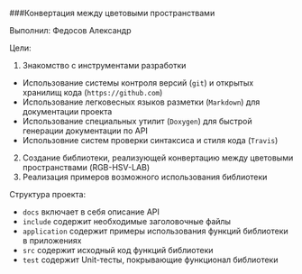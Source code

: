 ###Конвертация между цветовыми пространствами

Выполнил: Федосов Александр

Цели:

1. Знакомство с инструментами разработки
  *  Использование системы контроля версий (`git`) и открытых хранилищ кода (`https://github.com`)
  *  Использование легковесных языков разметки (`Markdown`) для документации проекта
  * Использование специальных утилит (`Doxygen`) для быстрой генерации документации по API
  *  Использовние систем проверки синтаксиса и стиля кода (`Travis`)
2. Создание библиотеки, реализующей конвертацию между цветовыми пространствами (RGB-HSV-LAB)
3. Реализация примеров возможного использования библиотеки

Структура проекта:

* `docs` включает в себя описание API
* `include` содержит необходимые заголовочные файлы
* `application` содержит примеры использования функций библиотеки в приложениях
* `src` содержит исходный код функций библиотеки
* `test` содержит Unit-тесты, покрывающие функционал библиотеки

